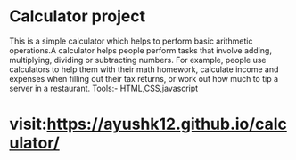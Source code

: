 # Calculator project
 This is a simple calculator which helps to perform basic arithmetic operations.A calculator helps people perform tasks that involve adding, multiplying, dividing or subtracting numbers.
For example, people use calculators to help them with their math homework, calculate income and expenses when filling out their tax returns, or work out how much to tip a server in a restaurant.
Tools:- HTML,CSS,javascript

# visit:https://ayushk12.github.io/calculator/
